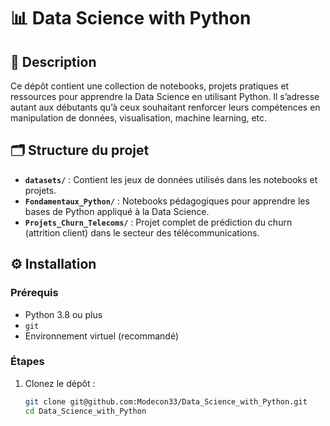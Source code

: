 # 📊 Data Science with Python

## 🧠 Description

Ce dépôt contient une collection de notebooks, projets pratiques et ressources pour apprendre la Data Science en utilisant Python. Il s’adresse autant aux débutants qu’à ceux souhaitant renforcer leurs compétences en manipulation de données, visualisation, machine learning, etc.

## 🗂️ Structure du projet

- **`datasets/`** : Contient les jeux de données utilisés dans les notebooks et projets.
- **`Fondamentaux_Python/`** : Notebooks pédagogiques pour apprendre les bases de Python appliqué à la Data Science.
- **`Projets_Churn_Telecoms/`** : Projet complet de prédiction du churn (attrition client) dans le secteur des télécommunications.

## ⚙️ Installation

### Prérequis

- Python 3.8 ou plus
- `git`
- Environnement virtuel (recommandé)

### Étapes

1. Clonez le dépôt :
   ```bash
   git clone git@github.com:Modecon33/Data_Science_with_Python.git
   cd Data_Science_with_Python

